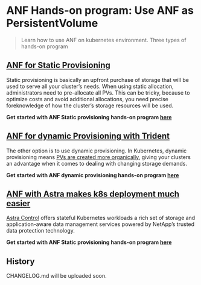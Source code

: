 # ANF Hands-on program: Use ANF as PersistentVolume

> Learn how to use ANF on kubernetes environment. Three types of hands-on program

## [ANF for Static Provisioning](https://github.com/maysay1999/anfdemo01/blob/main/static-prov.md)

Static provisioning is basically an upfront purchase of storage that will be used to serve all your cluster’s needs. When using static allocation, administrators need to pre-allocate all PVs. This can be tricky, because to optimize costs and avoid additional allocations, you need precise foreknowledge of how the cluster’s storage resources will be used.

**Get started with ANF Static provisioning hands-on program [here](https://github.com/maysay1999/anfdemo01/blob/main/static-prov.md)**

## [ANF for dynamic Provisioning with Trident](https://github.com/maysay1999/anfdemo01/blob/main/trident-dyn.md)

The other option is to use dynamic provisioning. In Kubernetes, dynamic provisioning means [PVs are created more organically](https://cloud.netapp.com/blog/understanding-kubernetes-persistent-volume-provisioning), giving your clusters an advantage when it comes to dealing with changing storage demands.

**Get started with ANF dynamic provisioning hands-on program [here](https://github.com/maysay1999/anfdemo01/blob/main/trident-dyn.md)**

## [ANF with Astra makes k8s deployment much easier](https://github.com/maysay1999/anfdemo01/blob/main/astra-only.md)

[Astra Control](https://cloud.netapp.com/astra) offers stateful Kubernetes workloads a rich set of storage and application-aware data management services powered by NetApp’s trusted data protection technology.

**Get started with ANF Static provisioning hands-on program [here](https://github.com/maysay1999/anfdemo01/blob/main/astra-only.md)**

## History

CHANGELOG.md will be uploaded soon.
